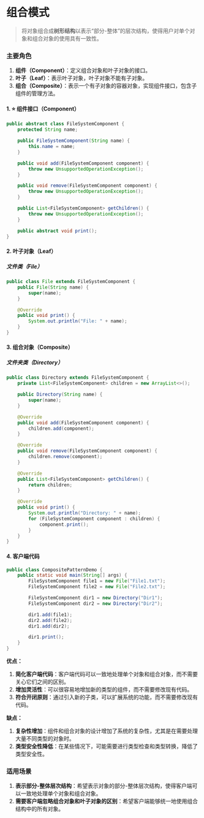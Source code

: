 # 组合模式

> 将对象组合成**树形结构**以表示“部分-整体”的层次结构，使得用户对单个对象和组合对象的使用具有一致性。

### 主要角色

1. **组件（Component）**：定义组合对象和叶子对象的接口。
2. **叶子（Leaf）**：表示叶子对象，叶子对象不能有子对象。
3. **组合（Composite）**：表示一个有子对象的容器对象，实现组件接口，包含子组件的管理方法。

#### 1. ⭐ 组件接口（Component）

```java
public abstract class FileSystemComponent {
    protected String name;

    public FileSystemComponent(String name) {
        this.name = name;
    }

    public void add(FileSystemComponent component) {
        throw new UnsupportedOperationException();
    }

    public void remove(FileSystemComponent component) {
        throw new UnsupportedOperationException();
    }

    public List<FileSystemComponent> getChildren() {
        throw new UnsupportedOperationException();
    }

    public abstract void print();
}
```

#### 2. 叶子对象（Leaf）

##### 文件类（File）

```java
public class File extends FileSystemComponent {
    public File(String name) {
        super(name);
    }

    @Override
    public void print() {
        System.out.println("File: " + name);
    }
}
```

#### 3. 组合对象（Composite）

##### 文件夹类（Directory）

```java
public class Directory extends FileSystemComponent {
    private List<FileSystemComponent> children = new ArrayList<>();

    public Directory(String name) {
        super(name);
    }

    @Override
    public void add(FileSystemComponent component) {
        children.add(component);
    }

    @Override
    public void remove(FileSystemComponent component) {
        children.remove(component);
    }

    @Override
    public List<FileSystemComponent> getChildren() {
        return children;
    }

    @Override
    public void print() {
        System.out.println("Directory: " + name);
        for (FileSystemComponent component : children) {
            component.print();
        }
    }
}
```

#### 4. 客户端代码

```java
public class CompositePatternDemo {
    public static void main(String[] args) {
        FileSystemComponent file1 = new File("File1.txt");
        FileSystemComponent file2 = new File("File2.txt");

        FileSystemComponent dir1 = new Directory("Dir1");
        FileSystemComponent dir2 = new Directory("Dir2");

        dir1.add(file1);
        dir2.add(file2);
        dir1.add(dir2);

        dir1.print();
    }
}
```

**优点：**

1. **简化客户端代码**：客户端代码可以一致地处理单个对象和组合对象，而不需要关心它们之间的区别。
2. **增加灵活性**：可以很容易地增加新的类型的组件，而不需要修改现有代码。
3. **符合开闭原则**：通过引入新的子类，可以扩展系统的功能，而不需要修改现有代码。

**缺点：**

1. **复杂性增加**：组件和组合对象的设计增加了系统的复杂性，尤其是在需要处理大量不同类型的对象时。
2. **类型安全性降低**：在某些情况下，可能需要进行类型检查和类型转换，降低了类型安全性。

### 适用场景

1. **表示部分-整体层次结构**：希望表示对象的部分-整体层次结构，使得客户端可以一致地处理单个对象和组合对象。
2. **需要客户端忽略组合对象和叶子对象的区别**：希望客户端能够统一地使用组合结构中的所有对象。
